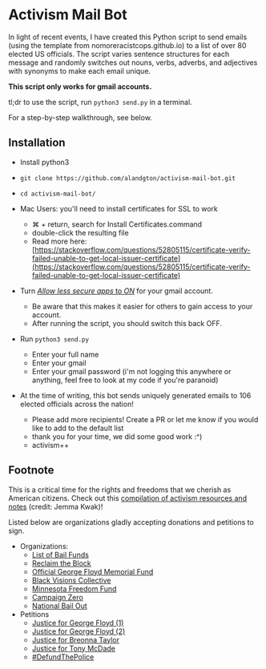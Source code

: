 # Activism Mail Bot

In light of recent events, I have created this Python script to send emails (using the template from nomoreracistcops.github.io) to a list of over 80 elected US officials. The script varies sentence structures for each message and randomly switches out nouns, verbs, adverbs, and adjectives with synonyms to make each email unique.

**This script only works for gmail accounts.** 

tl;dr to use the script,  run `python3 send.py` in a terminal.

For a step-by-step walkthrough, see below.

## Installation

- Install python3

- `git clone https://github.com/alandgton/activism-mail-bot.git`
- `cd activism-mail-bot/`

- Mac Users: you'll need to install certificates for SSL to work
	- ⌘ + return, search for Install Certificates.command
	- double-click the resulting file
	- Read more here: [https://stackoverflow.com/questions/52805115/certificate-verify-failed-unable-to-get-local-issuer-certificate](https://stackoverflow.com/questions/52805115/certificate-verify-failed-unable-to-get-local-issuer-certificate)

- Turn [_Allow less secure apps_  to  _ON_](https://myaccount.google.com/lesssecureapps) for your gmail account.
	- Be aware that this makes it easier for others to gain access to your account.
	- After running the script, you should switch this back OFF.
- Run `python3 send.py`
	- Enter your full name
	- Enter your gmail
	- Enter your gmail password (i'm not logging this anywhere or anything, feel free to look at my code if you're paranoid)
- At the time of writing, this bot sends uniquely generated emails to 106 elected officials across the nation!
	- Please add more recipients! Create a PR or let me know if you would like to add to the default list
	- thank you for your time, we did some good work :^)
	- activism++

## Footnote

This is a critical time for the rights and freedoms that we cherish as American citizens. Check out this <a href="https://www.notion.so/Activism-Resources-and-Notes-5e095c3bc65845c8993598194bccfc1b" target="_blank">compilation of activism resources and notes</a> (credit: Jemma Kwak)!

Listed below are organizations gladly accepting donations and petitions to sign.
- Organizations:
	- [List of Bail Funds](https://bailfunds.github.io/)
	- [Reclaim the Block](https://www.reclaimtheblock.org/)
	- [Official George Floyd Memorial Fund](https://www.gofundme.com/f/georgefloyd)
	- [Black Visions Collective](https://www.blackvisionsmn.org/)
	- [Minnesota Freedom Fund](https://minnesotafreedomfund.org/)
	- [Campaign Zero](https://www.joincampaignzero.org/)
	- [National Bail Out](http://nationalbailout.org/)
- Petitions
	- [Justice for George Floyd (1)](https://www.change.org/p/federal-bureau-of-investigation-justice-for-george-floyd)
	- [Justice for George Floyd (2)](https://www.change.org/p/andy-beshear-justice-for-breonna-taylor)
	- [Justice for Breonna Taylor](https://www.change.org/p/andy-beshear-justice-for-breonna-taylor)
	- [Justice for Tony McDade](https://www.change.org/p/black-lives-matter-activists-justice-for-tony-mcdade)
	- [#DefundThePolice](https://blacklivesmatter.com/defundthepolice/)
